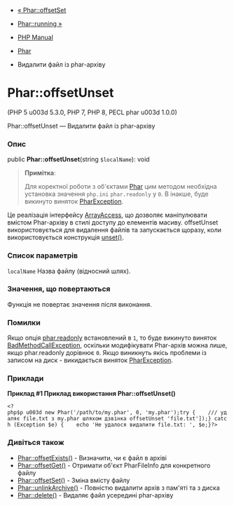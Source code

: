 - [« Phar::offsetSet](phar.offsetset.md)
- [Phar::running »](phar.running.md)

- [PHP Manual](index.md)
- [Phar](class.phar.md)
- Видалити файл із phar-архіву

# Phar::offsetUnset

(PHP 5 u003d 5.3.0, PHP 7, PHP 8, PECL phar u003d 1.0.0)

Phar::offsetUnset — Видалити файл із phar-архіву

### Опис

public **Phar::offsetUnset**(string `$localName`): void

> **Примітка**:
>
> Для коректної роботи з об'єктами [Phar](class.phar.md) цим методом
> необхідна установка значення `php.ini` `phar.readonly` у `0`. В
> інакше, буде викинуто виняток
> [PharException](class.pharexception.md).

Це реалізація інтерфейсу [ArrayAccess](class.arrayaccess.md),
що дозволяє маніпулювати вмістом Phar-архіву в стилі доступу до
елементів масиву. offsetUnset використовується для видалення файлів та
запускається щоразу, коли використовується конструкція
[unset()](function.unset.md).

### Список параметрів

`localName`
Назва файлу (відносний шлях).

### Значення, що повертаються

Функція не повертає значення після виконання.

### Помилки

Якщо опція [phar.readonly](phar.configuration.md#ini.phar.readonly)
встановлений в `1`, то буде викинуто виняток
[BadMethodCallException](class.badmethodcallexception.md), оскільки
модифікувати Phar-архів можна лише, якщо phar.readonly дорівнює `0`.
Якщо виникнуть якісь проблеми із записом на диск - викидається
виняток [PharException](class.pharexception.md).

### Приклади

**Приклад #1 Приклад використання **Phar::offsetUnset()****

` <?php$p u003d new Phar('/path/to/my.phar', 0, 'my.phar');try {    /// удаляє file.txt з my.phar шляхом дзвінка offsetUnset 'file.txt']);} catch (Exception $e) {    echo 'Не удалося видалити file.txt: ', $e;}?> `

### Дивіться також

- [Phar::offsetExists()](phar.offsetexists.md) - Визначити, чи є
файл в архіві
- [Phar::offsetGet()](phar.offsetget.md) - Отримати об'єкт
PharFileInfo для конкретного файлу
- [Phar::offsetSet()](phar.offsetset.md) - Зміна вмісту
файлу
- [Phar::unlinkArchive()](phar.unlinkarchive.md) - Повністю видалити
архів з пам'яті та з диска
- [Phar::delete()](phar.delete.md) - Видаляє файл усередині phar-архіву
